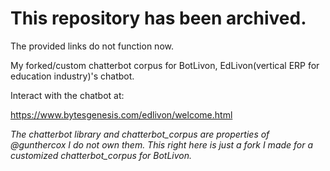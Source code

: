 # This repository has been archived.
The provided links do not function now.

My forked/custom chatterbot corpus for BotLivon, EdLivon(vertical ERP for education industry)'s chatbot.

Interact with the chatbot at:

https://www.bytesgenesis.com/edlivon/welcome.html

*The chatterbot library and chatterbot_corpus are properties of @gunthercox I do not own them.
This right here is just a fork I made for a customized chatterbot_corpus for BotLivon.*
